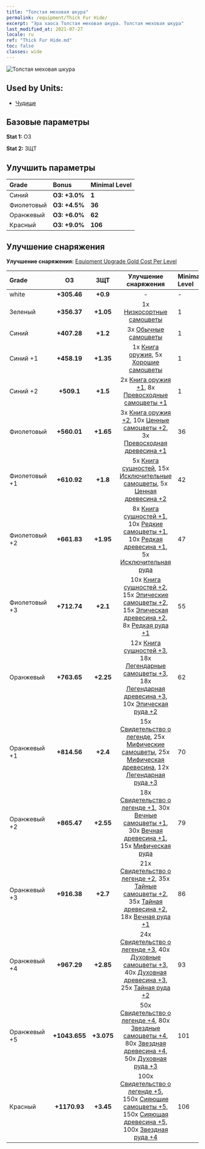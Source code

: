 ```yaml
---
title: "Толстая меховая шкура"
permalink: /equipment/Thick Fur Hide/
excerpt: "Эра хаоса Толстая меховая шкура. Толстая меховая шкура"
last_modified_at: 2021-07-27
locale: ru
ref: "Thick Fur Hide.md"
toc: false
classes: wide
---
```


  ![Толстая меховая шкура](/images/e/e_4074.png)

## Used by Units:

* [Чудище](/ru/units/Behemoth/) 


## Базовые параметры
 **Stat 1:** ОЗ

 **Stat 2:** ЗЩТ

## Улучшить параметры

  |     Grade    |   Bonus | Minimal Level | 
  |:-------------|:--------|:--------------| 
  | Синий | **ОЗ: +3.0%** | **1** | 
  | Фиолетовый | **ОЗ: +4.5%** | **36** | 
  | Оранжевый | **ОЗ: +6.0%** | **62** | 
  | Красный | **ОЗ: +9.0%** | **106** | 


## Улучшение снаряжения
 **Улучшение снаряжения:** [Equipment Upgrade Gold Cost Per Level](/equipment/EquipmentUpgradeCostPerLevel/) 

  |          Grade      | ОЗ | ЗЩТ | Улучшение снаряжения | Minimal Level |
  |:--------------------|:---------:|:---------:|:----------------:|:--------------|
  | white | **+305.46** | **+0.9** | - | - |
  | Зеленый | **+356.37** | **+1.05** | 1x [Низкосортные самоцветы](/ItemsRU/mat_4/) | 1 |
  | Синий | **+407.28** | **+1.2** | 3x [Обычные самоцветы](/ItemsRU/mat_10/) | 1 |
  | Синий +1 | **+458.19** | **+1.35** | 1x [Книга оружия](/ItemsRU/mat_18/), 5x [Хорошие самоцветы](/ItemsRU/mat_16/) | 1 |
  | Синий +2 | **+509.1** | **+1.5** | 2x [Книга оружия +1](/ItemsRU/mat_25/), 8x [Превосходные самоцветы +1](/ItemsRU/mat_23/) | 1 |
  | Фиолетовый | **+560.01** | **+1.65** | 3x [Книга оружия +2](/ItemsRU/mat_32/), 10x [Ценные самоцветы +2](/ItemsRU/mat_30/), 3x [Превосходная древесина +1](/ItemsRU/mat_20/) | 36 |
  | Фиолетовый +1 | **+610.92** | **+1.8** | 5x [Книга сущностей](/ItemsRU/mat_39/), 15x [Исключительные самоцветы](/ItemsRU/mat_37/), 5x [Ценная древесина +2](/ItemsRU/mat_27/) | 42 |
  | Фиолетовый +2 | **+661.83** | **+1.95** | 8x [Книга сущностей +1](/ItemsRU/mat_46/), 10x [Редкие самоцветы +1](/ItemsRU/mat_44/), 10x [Редкая древесина +1](/ItemsRU/mat_41/), 5x [Исключительная руда](/ItemsRU/mat_33/) | 47 |
  | Фиолетовый +3 | **+712.74** | **+2.1** | 10x [Книга сущностей +2](/ItemsRU/mat_53/), 15x [Эпические самоцветы +2](/ItemsRU/mat_51/), 15x [Эпическая древесина +2](/ItemsRU/mat_48/), 8x [Редкая руда +1](/ItemsRU/mat_40/) | 55 |
  | Оранжевый | **+763.65** | **+2.25** | 12x [Книга сущностей +3](/ItemsRU/mat_60/), 18x [Легендарные самоцветы +3](/ItemsRU/mat_58/), 18x [Легендарная древесина +3](/ItemsRU/mat_55/), 10x [Эпическая руда +2](/ItemsRU/mat_47/) | 62 |
  | Оранжевый +1 | **+814.56** | **+2.4** | 15x [Свидетельство о легенде](/ItemsRU/mat_67/), 25x [Мифические самоцветы](/ItemsRU/mat_65/), 25x [Мифическая древесина](/ItemsRU/mat_62/), 12x [Легендарная руда +3](/ItemsRU/mat_54/) | 70 |
  | Оранжевый +2 | **+865.47** | **+2.55** | 18x [Свидетельство о легенде +1](/ItemsRU/mat_74/), 30x [Вечные самоцветы +1](/ItemsRU/mat_72/), 30x [Вечная древесина +1](/ItemsRU/mat_69/), 15x [Мифическая руда](/ItemsRU/mat_61/) | 79 |
  | Оранжевый +3 | **+916.38** | **+2.7** | 21x [Свидетельство о легенде +2](/ItemsRU/mat_81/), 35x [Тайные самоцветы +2](/ItemsRU/mat_79/), 35x [Тайная древесина +2](/ItemsRU/mat_76/), 18x [Вечная руда +1](/ItemsRU/mat_68/) | 86 |
  | Оранжевый +4 | **+967.29** | **+2.85** | 24x [Свидетельство о легенде +3](/ItemsRU/mat_88/), 40x [Духовные самоцветы +3](/ItemsRU/mat_86/), 40x [Духовная древесина +3](/ItemsRU/mat_83/), 25x [Тайная руда +2](/ItemsRU/mat_75/) | 93 |
  | Оранжевый +5 | **+1043.655** | **+3.075** | 50x [Свидетельство о легенде +4](/ItemsRU/mat_95/), 80x [Звездные самоцветы +4](/ItemsRU/mat_93/), 80x [Звездная древесина +4](/ItemsRU/mat_90/), 50x [Духовная руда +3](/ItemsRU/mat_82/) | 101 |
  | Красный | **+1170.93** | **+3.45** | 100x [Свидетельство о легенде +5](/ItemsRU/mat_102/), 150x [Сияющие самоцветы +5](/ItemsRU/mat_100/), 150x [Сияющая древесина +5](/ItemsRU/mat_97/), 100x [Звездная руда +4](/ItemsRU/mat_89/) | 106 |

